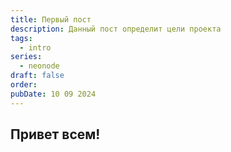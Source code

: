 ```yaml
---
title: Первый пост
description: Данный пост определит цели проекта
tags:
  - intro
series:
  - neonode
draft: false
order: 
pubDate: 10 09 2024
---
```

## Привет всем!
